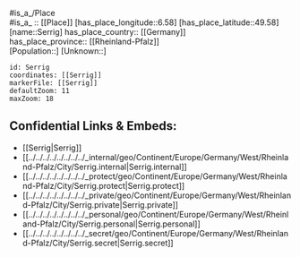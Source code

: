 ﻿---
location: [49.58,6.58] 
mapzoom: [7,12] 
mapmarker: city 
type: City
tags:
- geo/City


SpocWebEntityId: 34218
isDeleted: false
confidential: public

---
#is_a_/Place  
#is_a_ :: [[Place]] 
[has_place_longitude::6.58] 
[has_place_latitude::49.58] 
[name::Serrig] 
has_place_country:: [[Germany]]  
has_place_province:: [[Rheinland-Pfalz]]  
[Population::] 
[Unknown::] 


```leaflet
id: Serrig
coordinates: [[Serrig]] 
markerFile: [[Serrig]] 
defaultZoom: 11 
maxZoom: 18
```


## Confidential Links & Embeds: 
- [[Serrig|Serrig]]  
- [[../../../../../../../../_internal/geo/Continent/Europe/Germany/West/Rheinland-Pfalz/City/Serrig.internal|Serrig.internal]] 
- [[../../../../../../../../_protect/geo/Continent/Europe/Germany/West/Rheinland-Pfalz/City/Serrig.protect|Serrig.protect]] 
- [[../../../../../../../../_private/geo/Continent/Europe/Germany/West/Rheinland-Pfalz/City/Serrig.private|Serrig.private]] 
- [[../../../../../../../../_personal/geo/Continent/Europe/Germany/West/Rheinland-Pfalz/City/Serrig.personal|Serrig.personal]] 
- [[../../../../../../../../_secret/geo/Continent/Europe/Germany/West/Rheinland-Pfalz/City/Serrig.secret|Serrig.secret]] 
